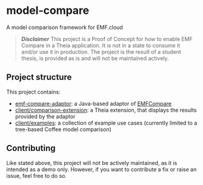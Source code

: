 # model-compare

A model comparison framework for EMF.cloud

> **_Disclaimer_**
> This project is a Proof of Concept for how to enable EMF Compare in a Theia application. It is not in a state to consume it and/or use it in production.
> The project is the result of a student thesis, is provided as is and will not be maintained actively.

## Project structure

This project contains:

- [emf-compare-adaptor](./emf-compare-adaptor): a Java-based adaptor of [EMFCompare](https://www.eclipse.org/emf/compare/)
- [client/comparison-extension](./client/comparison-extension/): a Theia extension, that displays the results provided by the adaptor
- [client/examples](./client/examples/): a collection of example use cases (currently limited to a tree-based Coffee model comparison)

## Contributing

Like stated above, this project will not be actively maintained, as it is intended as a demo only. However, if you want to contribute a fix or raise an issue, feel free to do so.
